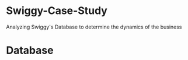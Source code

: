# Swiggy-Case-Study
Analyzing Swiggy's Database to determine the dynamics of the business

# Database
